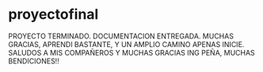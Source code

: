 # proyectofinal
PROYECTO TERMINADO.
DOCUMENTACION ENTREGADA.
MUCHAS GRACIAS, APRENDI BASTANTE, Y UN AMPLIO CAMINO APENAS INICIE.
SALUDOS A MIS COMPAÑEROS Y MUCHAS GRACIAS ING PEÑA, MUCHAS BENDICIONES!!
